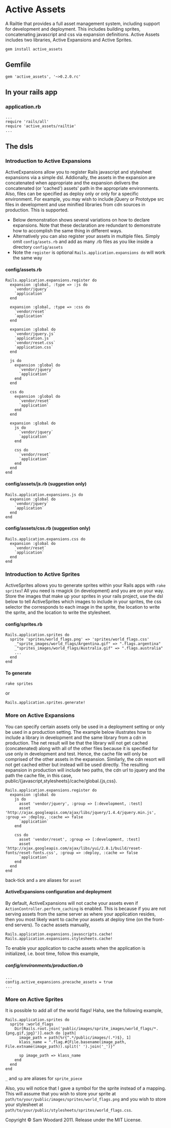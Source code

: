 Active Assets
=============

A Railtie that provides a full asset management system, including support for development and deployment.  This includes building sprites, concatenating javascript and css via expansion definitions.  Active Assets includes two libraries, Active Expansions and Active Sprites.

    gem install active_assets

Gemfile
-------

    gem 'active_assets', '~>0.2.0.rc'

In your rails app
-----------------
### application.rb

    ...
    require 'rails/all'
    require 'active_assets/railtie'
    ...

## The dsls
### Introduction to Active Expansions

ActiveExpansions allow you to register Rails javascript and stylesheet expansions via a simple dsl.  Addionally, the assets in the expansion are concatenated when appropriate and the expansion delivers the concatenated (or 'cached') assets' path in the appropriate environments.  Also, files can be specified as deploy only or only for a specific environment.  For example, you may wish to include jQuery or Prototype src files in development and use minified libraries from cdn sources in production.  This is supported.

* Below demonstration shows several variations on how to declare expansions.  Note that these declaration are redundant to demonstrate how to accomplish the same thing in different ways.
* Alternatively you can also register your assets in multiple files.  Simply omit `config/asets.rb` and add as many .rb files as you like inside a directory `config/assets`
* Note the `register` is optional `Rails.application.expansions do` will work the same way

#### config/assets.rb

    Rails.application.expansions.register do
      expansion :global, :type => :js do
        `vendor/jquery`
        `application`
      end

      expansion :global, :type => :css do
        `vendor/reset`
        `application`
      end

      expansion :global do
        `vendor/jquery.js`
        `application.js`
        `vendor/reset.css`
        `application.css`
      end

      js do
        expansion :global do
          `vendor/jquery`
          `application`
        end
      end

      css do
        expansion :global do
          `vendor/reset`
          `application`
        end
      end

      expansion :global do
        js do
          `vendor/jquery`
          `application`
        end

        css do
          `vendor/reset`
          `application`
        end
      end
    end

#### config/assets/js.rb (suggestion only)
    Rails.application.expansions.js do
      expansion :global do
        `vendor/jquery`
        `application`
      end
    end

#### config/assets/css.rb (suggestion only)
    Rails.application.expansions.css do
      expansion :global do
        `vendor/reset`
        `application`
      end
    end

### Introduction to Active Sprites

ActiveSprites allows you to generate sprites within your Rails apps with `rake sprites`!  All you need is rmagick (in development) and you are on your way.  Store the images that make up your sprites in your rails project, use the dsl below to tell ActiveSprites which images to include in your sprites, the css selector the corresponds to each image in the sprite, the location to write the sprite, and the location to write the stylesheet.

#### config/sprites.rb
    Rails.application.sprites do
      sprite 'sprites/world_flags.png' => 'sprites/world_flags.css'
        _"sprite_images/world_flags/Argentina.gif" => ".flags.argentina"
        _"sprites_images/world_flags/Australia.gif" => ".flags.australia"
        ...
      end
    end

#### To generate
    rake sprites
    
or

    Rails.application.sprites.generate!

### More on Active Expansions
You can specify certain assets only be used in a deployment setting or only be used in a production setting.  The example below illustrates how to include a library in development and the same library from a cdn in production.  The net result will be that the library will not get cached (concatenated) along with all of the other files because it is specified for use only in development and test.  Hence, the cache file will only be comprised of the other assets in the expansion.  Similarly, the cdn resort will not get cached either but instead will be used directly.  The resulting expansion in production will include two paths, the cdn url to jquery and the path the cache file, in this case, public/{javascript,stylesheets}/cache/global.{js,css}.

    Rails.application.expansions.register do
      expansion :global do
        js do
          asset 'vendor/jquery', :group => [:development, :test]
          asset 'http://ajax.googleapis.com/ajax/libs/jquery/1.4.4/jquery.min.js', :group => :deploy, :cache => false
          `application`
        end

        css do
          asset 'vendor/reset', :group => [:development, :test]
          asset 'http://ajax.googleapis.com/ajax/libs/yui/2.8.1/build/reset-fonts/reset-fonts.css', :group => :deploy, :cache => false
          `application`
        end
      end
    end

back-tick and `a` are aliases for `asset`

#### ActiveExpansions configuration and deployment
By default, ActiveExpansions will not cache your assets even if `ActionController.perform_caching` is enabled.  This is because if you are not serving assets from the same server as where your application resides, then you most likely want to cache your assets at deploy time (on the front-end servers).  To cache assets manually,

    Rails.application.expansions.javascripts.cache!
    Rails.application.expansions.stylesheets.cache!

To enable your application to cache assets when the application is initialized, i.e. boot time, follow this example,

##### config/environments/production.rb

    ...
    config.active_expansions.precache_assets = true
    ...

### More on Active Sprites

It is possible to add all of the world flags!  Haha, see the following example,

    Rails.application.sprites do
      sprite :world_flags
        Dir[Rails.root.join('public/images/sprite_images/world_flags/*.{png,gif,jpg}')].each do |path|
          image_path = path[%r{^.*/public/images/(.*)$}, 1]
          klass_name = ".flag.#{File.basename(image_path, File.extname(image_path)).split(' ').join('_')}"

          sp image_path => klass_name
        end
      end
    end

`_` and `sp` are aliases for `sprite_piece`

Also, you will notice that I gave a symbol for the sprite instead of a mapping.  This will assume that you wish to store your sprite at `path/to/your/public/images/sprites/world_flags.png` and you wish to store your stylesheet at `path/to/your/public/stylesheets/sprites/world_flags.css`.

Copyright © Sam Woodard 2011.  Release under the MIT License.
